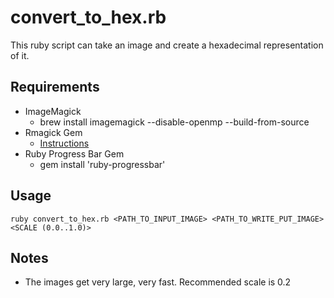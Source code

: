 # convert_to_hex.rb

This ruby script can take an image and create a hexadecimal representation of it.

## Requirements
- ImageMagick
  - brew install imagemagick --disable-openmp --build-from-source
- Rmagick Gem
  - [Instructions](https://stackoverflow.com/questions/11711967/cant-install-rmagick-in-mountain-lion)
- Ruby Progress Bar Gem
  - gem install 'ruby-progressbar'

## Usage
```
ruby convert_to_hex.rb <PATH_TO_INPUT_IMAGE> <PATH_TO_WRITE_PUT_IMAGE> <SCALE (0.0..1.0)>
```

## Notes
- The images get very large, very fast. Recommended scale is 0.2
